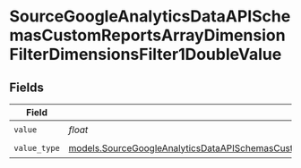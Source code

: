 # SourceGoogleAnalyticsDataAPISchemasCustomReportsArrayDimensionFilterDimensionsFilter1DoubleValue


## Fields

| Field                                                                                                                                                                                                                                      | Type                                                                                                                                                                                                                                       | Required                                                                                                                                                                                                                                   | Description                                                                                                                                                                                                                                |
| ------------------------------------------------------------------------------------------------------------------------------------------------------------------------------------------------------------------------------------------ | ------------------------------------------------------------------------------------------------------------------------------------------------------------------------------------------------------------------------------------------ | ------------------------------------------------------------------------------------------------------------------------------------------------------------------------------------------------------------------------------------------ | ------------------------------------------------------------------------------------------------------------------------------------------------------------------------------------------------------------------------------------------ |
| `value`                                                                                                                                                                                                                                    | *float*                                                                                                                                                                                                                                    | :heavy_check_mark:                                                                                                                                                                                                                         | N/A                                                                                                                                                                                                                                        |
| `value_type`                                                                                                                                                                                                                               | [models.SourceGoogleAnalyticsDataAPISchemasCustomReportsArrayDimensionFilterDimensionsFilter1ExpressionsValueType](../models/sourcegoogleanalyticsdataapischemascustomreportsarraydimensionfilterdimensionsfilter1expressionsvaluetype.md) | :heavy_check_mark:                                                                                                                                                                                                                         | N/A                                                                                                                                                                                                                                        |